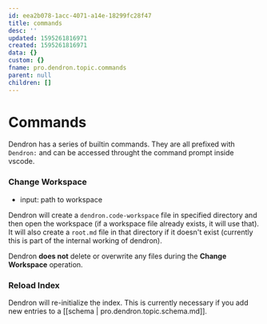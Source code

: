 ```yaml
---
id: eea2b078-1acc-4071-a14e-18299fc28f47
title: commands
desc: ''
updated: 1595261816971
created: 1595261816971
data: {}
custom: {}
fname: pro.dendron.topic.commands
parent: null
children: []
---
```



# Commands

Dendron has a series of builtin commands. They are all prefixed with `Dendron:` and can be accessed throught the command prompt inside vscode. 

### Change Workspace
- input: path to workspace

Dendron will create a `dendron.code-workspace` file in specified directory and then open the workspace (if a workspace file already exists, it will use that). It will also create a `root.md` file in that directory if it doesn't exist (currently this is part of the internal working of dendron).

Dendron **does not** delete or overwrite any files during the **Change Workspace** operation.

### Reload Index

Dendron will re-initialize the index. This is currently necessary if you add new entries to a [[schema | pro.dendron.topic.schema.md]].